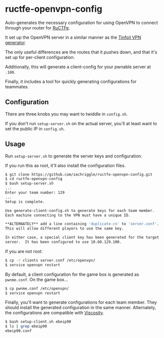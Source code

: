 ructfe-openvpn-config
=====================

Auto-generates the necessary configuration for using OpenVPN to connect through your router for [RuCTFe][0].

It set up the OpenVPN server in a similar manner as the [Tinfoil VPN generator][1].

The only useful differences are the routes that it pushes down, and that it's set up for per-client configuration.

Additionally, this will generate a client-config for your pwnable server at `.100`.

Finally, it includes a tool for quickly generating configurations for teammates.

Configuration
---------

There are three knobs you may want to twiddle in `config.sh`.

If you don't run `setup-server.sh` on the actual server, you'll at least want to set the public IP in `config.sh`.

Usage
---------

Run `setup-server.sh` to generate the server keys and configuration.

If you run this as root, it'll also install the configuration files.

```sh
$ git clone https://github.com/zachriggle/ructfe-openvpn-config.git
$ cd ructfe-openvpn-config
$ bash setup-server.sh
...
Enter your team number: 129
...
Setup is complete.

Use generate-client-config.sh to generate keys for each team member.
Each machine connecting to the VPN must have a unique ID.

**ALTERNATELY** add a line containing 'duplicate-cn' to 'server.conf'.
This will allow different players to use the same key.

In either case, a special client key has been generated for the target
server.  It has been configured to use 10.60.129.100.
```

If you are not root:

```sh
$ cp -r clients server.conf /etc/openvpn/
$ service openvpn restart
```

By default, a client configuration for the game box is generated as `pwnme.conf`. 
On the game box...

```sh
$ cp pwnme.conf /etc/openvpn/
$ service openvpn restart
```

Finally, you'll want to generate configurations for each team member.
They should install the generated configuration in the same manner.  Alternately, the configurations are compatible with [Viscosity][2].

```sh
$ bash setup-client.sh ebeip90
$ ls | grep ebeip90
ebeip90.conf
```

[0]: ructf.org/e/2014/network
[1]: https://www.tinfoilsecurity.com/vpn/new
[2]: https://www.sparklabs.com/viscosity/
